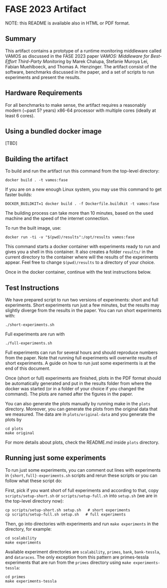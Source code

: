# FASE 2023 Artifact

NOTE: this README is available also in HTML or PDF format.

## Summary

This artifact contains a prototype of a runtime monitoring middleware called
VAMOS as discussed in the FASE 2023 paper _VAMOS: Middleware for Best-Effort
Third-Party Monitoring_ by Marek Chalupa, Stefanie Muroya Lei, Fabian
Muehlboeck, and Thomas A. Henzinger. The artifact consist of the software,
benchmarks discussed in the paper, and a set of scripts to run experiments
and present the results.

## Hardware Requirements

For all benchmarks to make sense, the artifact requires a reasonably modern
(~past 5? years) x86-64 processor with multiple cores (ideally at least 6 cores).


## Using a bundled docker image

[TBD]

## Building the artifact

To build and run the artifact run this command from the top-level directory:

```
docker build . -t vamos:fase
```

If you are on a new enough Linux system, you may use this command to get
faster builds:

```
DOCKER_BUILDKIT=1 docker build . -f Dockerfile.buildkit -t vamos:fase
```

The building process can take more than 10 minutes, based on the used machine
and the speed of the internet connection.

To run the built image, use:

```
docker run -ti -v "$(pwd)/results":/opt/results vamos:fase
```

This command starts a docker container with experiments ready to run and gives
you a shell in this container. It also creates a folder `results/` in the
current directory to the container where will the results of the experiments
appear. Feel free to change `$(pwd)/results` to a directory of your choice.

Once in the docker container, continue with the test instructions below.

## Test Instructions

We have prepared script to run two versions of experiments: short and full
experiments. Short experiments run just a few minutes, but the results may
slightly diverge from the results in the paper. You can run short experiments
with:

```
./short-experiments.sh
```

Full experiments are run with

```
./full-experiments.sh
```

Full experiments can run for several hours and should reproduce numbers from
the paper. Note that running full experiments will overwrite results of short
experiments. A guide on how to run just some experiments is at the end of this
document.

Once (short or full) experiments are finished, plots in the PDF format should
be automatically generated and put in the results folder from where the docker
was started (or in a folder of your choice if you changed the command). The
plots are named after the figures in the paper.

You can also generate the plots manually by running make in the `plots`
directory. Moreover, you can generate the plots from the original data that we
measured. The data are in `plots/original-data` and you generate the plots by

```
cd plots
make original
```

For more details about plots, check the README.md inside `plots` directory.

## Running just some experiments

To run just some experiments, you can comment out lines with experiments in
`{short,full}-experiments.sh` scripts and rerun these scripts or you can follow
what these script do:

First, pick if you want short of full experiments and according to that, copy
`scripts/setup-short.sh` or `scripts/setup-full.sh` into `setup.sh` (we are in
the top-level directory now):

```
cp scripts/setup-short.sh setup.sh   # short experiments
cp scripts/setup-full.sh setup.sh   # full experiments
```

Then, go into directories with experiments and run `make experiments` in the directory, for example:

```
cd scalability
make experiments
```

Available experiment directories are `scalability`, `primes`, `bank`,
`bank-tessla`, and `dataraces`. The only exception from this pattern are
primes-tessla experiments that are run from the `primes` directory using `make
experiments-tessla`:

```
cd primes
make experiments-tessla
```
